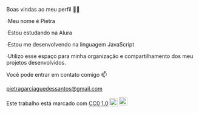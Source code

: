 Boas vindas ao meu perfil 💙💙

·Meu nome é Pietra

·Estou estudando na Alura

·Estou me desenvolvendo na linguagem JavaScript

·Utilizo esse espaço para minha organização e compartilhamento dos meu projetos desenvolvidos.


Você pode entrar em contato comigo 📫

pietragarciaguedessantos@gmail.com

<p xmlns:cc="http://creativecommons.org/ns#" >Este trabalho está marcado com <a href="https://creativecommons.org/publicdomain/zero/1.0/?ref=chooser-v1" target="_blank" rel="license noopener noreferrer" style="display:inline-block;">CC0 1.0<img style="height:22px!important;margin-left:3px;vertical-align:text-bottom; " src="https://mirrors.creativecommons.org/presskit/icons/cc.svg?ref=chooser-v1" alt=""><img style="height:22px!important;margin-left:3px;vertical -align:texto inferior;" src="https://mirrors.creativecommons.org/presskit/icons/zero.svg?ref=chooser-v1" alt=""></a></p>
